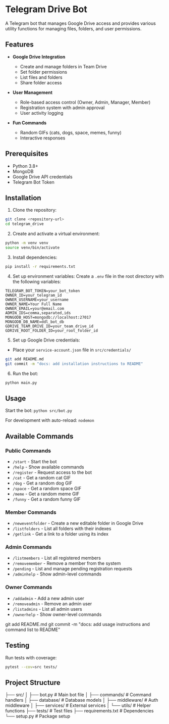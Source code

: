 # Telegram Drive Bot

A Telegram bot that manages Google Drive access and provides various utility functions for managing files, folders, and user permissions.

## Features

- **Google Drive Integration**
  - Create and manage folders in Team Drive
  - Set folder permissions
  - List files and folders
  - Share folder access

- **User Management**
  - Role-based access control (Owner, Admin, Manager, Member)
  - Registration system with admin approval
  - User activity logging

- **Fun Commands**
  - Random GIFs (cats, dogs, space, memes, funny)
  - Interactive responses

## Prerequisites

- Python 3.8+
- MongoDB
- Google Drive API credentials
- Telegram Bot Token

## Installation

1. Clone the repository:

```bash
git clone <repository-url>
cd telegram_drive
```

2. Create and activate a virtual environment:

```bash
python -m venv venv
source venv/bin/activate
```

3. Install dependencies:

```bash
pip install -r requirements.txt
```


4. Set up environment variables:
Create a `.env` file in the root directory with the following variables:

```
TELEGRAM_BOT_TOKEN=your_bot_token
OWNER_ID=your_telegram_id
OWNER_USERNAME=your_username
OWNER_NAME=Your Full Name
OWNER_EMAIL=your@email.com
ADMIN_IDS=comma,separated,ids
MONGODB_HOST=mongodb://localhost:27017
MONGODB_DB_NAME=ddl_bot_db
GDRIVE_TEAM_DRIVE_ID=your_team_drive_id
GDRIVE_ROOT_FOLDER_ID=your_root_folder_id
```

5. Set up Google Drive credentials:
- Place your `service-account.json` file in `src/credentials/`

```bash
git add README.md
git commit -m "docs: add installation instructions to README"
```

6. Run the bot:

```bash
python main.py
```

## Usage
Start the bot: `python src/bot.py`

For development with auto-reload:
`nodemon`


## Available Commands

### Public Commands
- `/start` - Start the bot
- `/help` - Show available commands
- `/register` - Request access to the bot
- `/cat` - Get a random cat GIF
- `/dog` - Get a random dog GIF
- `/space` - Get a random space GIF
- `/meme` - Get a random meme GIF
- `/funny` - Get a random funny GIF

### Member Commands
- `/neweventfolder` - Create a new editable folder in Google Drive
- `/listfolders` - List all folders with their indexes
- `/getlink` - Get a link to a folder using its index

### Admin Commands
- `/listmembers` - List all registered members
- `/removemember` - Remove a member from the system
- `/pending` - List and manage pending registration requests
- `/adminhelp` - Show admin-level commands

### Owner Commands
- `/addadmin` - Add a new admin user
- `/removeadmin` - Remove an admin user
- `/listadmins` - List all admin users
- `/ownerhelp` - Show owner-level commands

git add README.md
git commit -m "docs: add usage instructions and command list to README"

## Testing

Run tests with coverage:
``` bash
pytest --cov=src tests/
```

## Project Structure

├── src/
│ ├── bot.py # Main bot file
│ ├── commands/ # Command handlers
│ ├── database/ # Database models
│ ├── middleware/ # Auth middleware
│ ├── services/ # External services
│ └── utils/ # Helper functions
├── tests/ # Test files
├── requirements.txt # Dependencies
└── setup.py # Package setup
